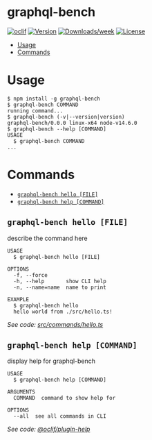 graphql-bench
=============



[![oclif](https://img.shields.io/badge/cli-oclif-brightgreen.svg)](https://oclif.io)
[![Version](https://img.shields.io/npm/v/graphql-bench.svg)](https://npmjs.org/package/graphql-bench)
[![Downloads/week](https://img.shields.io/npm/dw/graphql-bench.svg)](https://npmjs.org/package/graphql-bench)
[![License](https://img.shields.io/npm/l/graphql-bench.svg)](https://github.com/GavinRay97/graphql-bench/blob/master/package.json)

<!-- toc -->
* [Usage](#usage)
* [Commands](#commands)
<!-- tocstop -->
# Usage
<!-- usage -->
```sh-session
$ npm install -g graphql-bench
$ graphql-bench COMMAND
running command...
$ graphql-bench (-v|--version|version)
graphql-bench/0.0.0 linux-x64 node-v14.6.0
$ graphql-bench --help [COMMAND]
USAGE
  $ graphql-bench COMMAND
...
```
<!-- usagestop -->
# Commands
<!-- commands -->
* [`graphql-bench hello [FILE]`](#graphql-bench-hello-file)
* [`graphql-bench help [COMMAND]`](#graphql-bench-help-command)

## `graphql-bench hello [FILE]`

describe the command here

```
USAGE
  $ graphql-bench hello [FILE]

OPTIONS
  -f, --force
  -h, --help       show CLI help
  -n, --name=name  name to print

EXAMPLE
  $ graphql-bench hello
  hello world from ./src/hello.ts!
```

_See code: [src/commands/hello.ts](https://github.com/GavinRay97/graphql-bench/blob/v0.0.0/src/commands/hello.ts)_

## `graphql-bench help [COMMAND]`

display help for graphql-bench

```
USAGE
  $ graphql-bench help [COMMAND]

ARGUMENTS
  COMMAND  command to show help for

OPTIONS
  --all  see all commands in CLI
```

_See code: [@oclif/plugin-help](https://github.com/oclif/plugin-help/blob/v3.2.0/src/commands/help.ts)_
<!-- commandsstop -->
